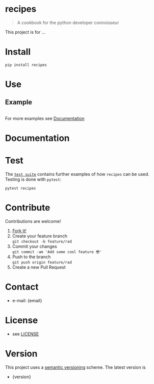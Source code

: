 # recipes

> A cookbook for the python developer connoisseur

<!-- 
TODO
[![Build Status](https://travis-ci.com/astromancer/recipes.svg?branch=master)](https://travis-ci.com/astromancer/recipes)
[![Documentation Status](https://readthedocs.org/projects/recipes/badge/?version=latest)](https://recipes.readthedocs.io/en/latest/?badge=latest)
[![PyPI](https://img.shields.io/pypi/v/recipes.svg)](https://pypi.org/project/recipes)
[![GitHub](https://img.shields.io/github/license/astromancer/recipes.svg?color=blue)](https://recipes.readthedocs.io/en/latest/license.html)
 -->

This project is for ...


# Install

```shell
pip install recipes
```

# Use

## Example
```python

```


<!-- ![Example Image]({url}/blob/master/tests/images/example_0.png "Example Image") -->


For more examples see [Documentation]()

# Documentation


# Test

The [`test suite`](./tests) contains further examples of how
`recipes` can be used.  Testing is done with `pytest`:

```shell
pytest recipes
```

# Contribute
Contributions are welcome!

1. [Fork it!]({url}/fork)
2. Create your feature branch\
    ``git checkout -b feature/rad``
3. Commit your changes\
    ``git commit -am 'Add some cool feature 😎'``
4. Push to the branch\
    ``git push origin feature/rad``
5. Create a new Pull Request

# Contact

* e-mail: {email}

<!-- ### Third party libraries
 * see [LIBRARIES](https://github.com/username/sw-name/blob/master/LIBRARIES.md) files -->

# License

* see [LICENSE]({url}/blob/master/LICENSE)


# Version
This project uses a [semantic versioning](https://semver.org/) scheme. The 
latest version is
* {version}

